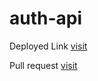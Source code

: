 # auth-api

Deployed Link [visit](https://auth-api-sgng.onrender.com)

Pull request  [visit](https://github.com/AnasNemrawi/auth-api/pull/1)
